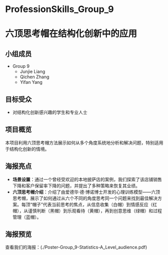 # ProfessionSkills_Group_9
# 六顶思考帽在结构化创新中的应用
## 小组成员
- Group 9
  - Junjie Liang
  - Qichen Zhang
  - Yifan Yang

## 目标受众
- 对结构化创新感兴趣的学生和专业人士

## 项目概览
本项目利用六顶思考帽方法展示如何从多个角度系统地分析和解决问题，特别适用于结构化创新的情境。

## 海报亮点
- **场景设置**：通过一个曾经受欢迎的本地披萨店的案例，我们探索了该店铺销售下降和客户保留率下降的问题，并提出了多种策略来恢复其业绩。
- **六顶思考帽介绍**：介绍了由爱德华·德·博诺博士开发的心理训练模型——六顶思考帽，展示了如何通过从六个不同的角度思考同一个问题来找到最佳解决方案。每顶“帽子”代表当前思考的焦点，从信息收集（白帽）到情感反应（红帽），从谨慎判断（黑帽）到乐观看待（黄帽），再到创意思维（绿帽）和过程管理（蓝帽）。

## 海报预览
查看我们的海报：(./Poster-Group_9-Statistics-A_Level_audience.pdf)
